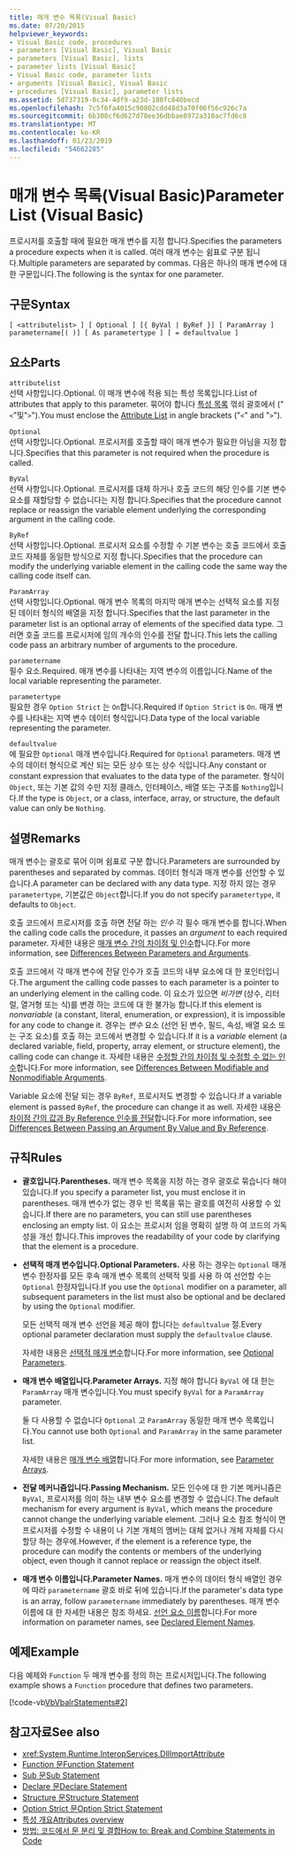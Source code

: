 ```yaml
---
title: 매개 변수 목록(Visual Basic)
ms.date: 07/20/2015
helpviewer_keywords:
- Visual Basic code, procedures
- parameters [Visual Basic], Visual Basic
- parameters [Visual Basic], lists
- parameter lists [Visual Basic]
- Visual Basic code, parameter lists
- arguments [Visual Basic], Visual Basic
- procedures [Visual Basic], parameter lists
ms.assetid: 5d737319-0c34-4df9-a23d-188fc840becd
ms.openlocfilehash: 7c5f6fa4015c90802cdd48d3a70f06f56c926c7a
ms.sourcegitcommit: 6b308cf6d627d78ee36dbbae8972a310ac7fd6c8
ms.translationtype: MT
ms.contentlocale: ko-KR
ms.lasthandoff: 01/23/2019
ms.locfileid: "54662285"
---
```

# <a name="parameter-list-visual-basic"></a><span data-ttu-id="0d3df-102">매개 변수 목록(Visual Basic)</span><span class="sxs-lookup"><span data-stu-id="0d3df-102">Parameter List (Visual Basic)</span></span>
<span data-ttu-id="0d3df-103">프로시저를 호출할 때에 필요한 매개 변수를 지정 합니다.</span><span class="sxs-lookup"><span data-stu-id="0d3df-103">Specifies the parameters a procedure expects when it is called.</span></span> <span data-ttu-id="0d3df-104">여러 매개 변수는 쉼표로 구분 됩니다.</span><span class="sxs-lookup"><span data-stu-id="0d3df-104">Multiple parameters are separated by commas.</span></span> <span data-ttu-id="0d3df-105">다음은 하나의 매개 변수에 대 한 구문입니다.</span><span class="sxs-lookup"><span data-stu-id="0d3df-105">The following is the syntax for one parameter.</span></span>  
  
## <a name="syntax"></a><span data-ttu-id="0d3df-106">구문</span><span class="sxs-lookup"><span data-stu-id="0d3df-106">Syntax</span></span>  
  
```  
[ <attributelist> ] [ Optional ] [{ ByVal | ByRef }] [ ParamArray ]   
parametername[( )] [ As parametertype ] [ = defaultvalue ]  
```  
  
## <a name="parts"></a><span data-ttu-id="0d3df-107">요소</span><span class="sxs-lookup"><span data-stu-id="0d3df-107">Parts</span></span>  
 `attributelist`  
 <span data-ttu-id="0d3df-108">선택 사항입니다.</span><span class="sxs-lookup"><span data-stu-id="0d3df-108">Optional.</span></span> <span data-ttu-id="0d3df-109">이 매개 변수에 적용 되는 특성 목록입니다.</span><span class="sxs-lookup"><span data-stu-id="0d3df-109">List of attributes that apply to this parameter.</span></span> <span data-ttu-id="0d3df-110">묶어야 합니다 [특성 목록](../../../visual-basic/language-reference/statements/attribute-list.md) 꺾쇠 괄호에서 ("`<`"및"`>`").</span><span class="sxs-lookup"><span data-stu-id="0d3df-110">You must enclose the [Attribute List](../../../visual-basic/language-reference/statements/attribute-list.md) in angle brackets ("`<`" and "`>`").</span></span>  
  
 `Optional`  
 <span data-ttu-id="0d3df-111">선택 사항입니다.</span><span class="sxs-lookup"><span data-stu-id="0d3df-111">Optional.</span></span> <span data-ttu-id="0d3df-112">프로시저를 호출할 때이 매개 변수가 필요한 아님을 지정 합니다.</span><span class="sxs-lookup"><span data-stu-id="0d3df-112">Specifies that this parameter is not required when the procedure is called.</span></span>  
  
 `ByVal`  
 <span data-ttu-id="0d3df-113">선택 사항입니다.</span><span class="sxs-lookup"><span data-stu-id="0d3df-113">Optional.</span></span> <span data-ttu-id="0d3df-114">프로시저를 대체 하거나 호출 코드의 해당 인수를 기본 변수 요소를 재할당할 수 없습니다는 지정 합니다.</span><span class="sxs-lookup"><span data-stu-id="0d3df-114">Specifies that the procedure cannot replace or reassign the variable element underlying the corresponding argument in the calling code.</span></span>  
  
 `ByRef`  
 <span data-ttu-id="0d3df-115">선택 사항입니다.</span><span class="sxs-lookup"><span data-stu-id="0d3df-115">Optional.</span></span> <span data-ttu-id="0d3df-116">프로시저 요소를 수정할 수 기본 변수는 호출 코드에서 호출 코드 자체를 동일한 방식으로 지정 합니다.</span><span class="sxs-lookup"><span data-stu-id="0d3df-116">Specifies that the procedure can modify the underlying variable element in the calling code the same way the calling code itself can.</span></span>  
  
 `ParamArray`  
 <span data-ttu-id="0d3df-117">선택 사항입니다.</span><span class="sxs-lookup"><span data-stu-id="0d3df-117">Optional.</span></span> <span data-ttu-id="0d3df-118">매개 변수 목록의 마지막 매개 변수는 선택적 요소를 지정 된 데이터 형식의 배열을 지정 합니다.</span><span class="sxs-lookup"><span data-stu-id="0d3df-118">Specifies that the last parameter in the parameter list is an optional array of elements of the specified data type.</span></span> <span data-ttu-id="0d3df-119">그러면 호출 코드를 프로시저에 임의 개수의 인수를 전달 합니다.</span><span class="sxs-lookup"><span data-stu-id="0d3df-119">This lets the calling code pass an arbitrary number of arguments to the procedure.</span></span>  
  
 `parametername`  
 <span data-ttu-id="0d3df-120">필수 요소.</span><span class="sxs-lookup"><span data-stu-id="0d3df-120">Required.</span></span> <span data-ttu-id="0d3df-121">매개 변수를 나타내는 지역 변수의 이름입니다.</span><span class="sxs-lookup"><span data-stu-id="0d3df-121">Name of the local variable representing the parameter.</span></span>  
  
 `parametertype`  
 <span data-ttu-id="0d3df-122">필요한 경우 `Option Strict` 는 `On`합니다.</span><span class="sxs-lookup"><span data-stu-id="0d3df-122">Required if `Option Strict` is `On`.</span></span> <span data-ttu-id="0d3df-123">매개 변수를 나타내는 지역 변수 데이터 형식입니다.</span><span class="sxs-lookup"><span data-stu-id="0d3df-123">Data type of the local variable representing the parameter.</span></span>  
  
 `defaultvalue`  
 <span data-ttu-id="0d3df-124">에 필요한 `Optional` 매개 변수입니다.</span><span class="sxs-lookup"><span data-stu-id="0d3df-124">Required for `Optional` parameters.</span></span> <span data-ttu-id="0d3df-125">매개 변수의 데이터 형식으로 계산 되는 모든 상수 또는 상수 식입니다.</span><span class="sxs-lookup"><span data-stu-id="0d3df-125">Any constant or constant expression that evaluates to the data type of the parameter.</span></span> <span data-ttu-id="0d3df-126">형식이 `Object`, 또는 기본 값의 수만 지정 클래스, 인터페이스, 배열 또는 구조를 `Nothing`입니다.</span><span class="sxs-lookup"><span data-stu-id="0d3df-126">If the type is `Object`, or a class, interface, array, or structure, the default value can only be `Nothing`.</span></span>  
  
## <a name="remarks"></a><span data-ttu-id="0d3df-127">설명</span><span class="sxs-lookup"><span data-stu-id="0d3df-127">Remarks</span></span>  
 <span data-ttu-id="0d3df-128">매개 변수는 괄호로 묶어 이며 쉼표로 구분 합니다.</span><span class="sxs-lookup"><span data-stu-id="0d3df-128">Parameters are surrounded by parentheses and separated by commas.</span></span> <span data-ttu-id="0d3df-129">데이터 형식과 매개 변수를 선언할 수 있습니다.</span><span class="sxs-lookup"><span data-stu-id="0d3df-129">A parameter can be declared with any data type.</span></span> <span data-ttu-id="0d3df-130">지정 하지 않는 경우 `parametertype`, 기본값은 `Object`합니다.</span><span class="sxs-lookup"><span data-stu-id="0d3df-130">If you do not specify `parametertype`, it defaults to `Object`.</span></span>  
  
 <span data-ttu-id="0d3df-131">호출 코드에서 프로시저를 호출 하면 전달 하는 *인수* 각 필수 매개 변수를 합니다.</span><span class="sxs-lookup"><span data-stu-id="0d3df-131">When the calling code calls the procedure, it passes an *argument* to each required parameter.</span></span> <span data-ttu-id="0d3df-132">자세한 내용은 [매개 변수 간의 차이점 및 인수](../../../visual-basic/programming-guide/language-features/procedures/differences-between-parameters-and-arguments.md)합니다.</span><span class="sxs-lookup"><span data-stu-id="0d3df-132">For more information, see [Differences Between Parameters and Arguments](../../../visual-basic/programming-guide/language-features/procedures/differences-between-parameters-and-arguments.md).</span></span>  
  
 <span data-ttu-id="0d3df-133">호출 코드에서 각 매개 변수에 전달 인수가 호출 코드의 내부 요소에 대 한 포인터입니다.</span><span class="sxs-lookup"><span data-stu-id="0d3df-133">The argument the calling code passes to each parameter is a pointer to an underlying element in the calling code.</span></span> <span data-ttu-id="0d3df-134">이 요소가 있으면 *비가변* (상수, 리터럴, 열거형 또는 식)를 변경 하는 코드에 대 한 불가능 합니다.</span><span class="sxs-lookup"><span data-stu-id="0d3df-134">If this element is *nonvariable* (a constant, literal, enumeration, or expression), it is impossible for any code to change it.</span></span> <span data-ttu-id="0d3df-135">경우는 *변수* 요소 (선언 된 변수, 필드, 속성, 배열 요소 또는 구조 요소)를 호출 하는 코드에서 변경할 수 있습니다.</span><span class="sxs-lookup"><span data-stu-id="0d3df-135">If it is a *variable* element (a declared variable, field, property, array element, or structure element), the calling code can change it.</span></span> <span data-ttu-id="0d3df-136">자세한 내용은 [수정할 간의 차이점 및 수정할 수 없는 인수](../../../visual-basic/programming-guide/language-features/procedures/differences-between-modifiable-and-nonmodifiable-arguments.md)합니다.</span><span class="sxs-lookup"><span data-stu-id="0d3df-136">For more information, see [Differences Between Modifiable and Nonmodifiable Arguments](../../../visual-basic/programming-guide/language-features/procedures/differences-between-modifiable-and-nonmodifiable-arguments.md).</span></span>  
  
 <span data-ttu-id="0d3df-137">Variable 요소에 전달 되는 경우 `ByRef`, 프로시저도 변경할 수 있습니다.</span><span class="sxs-lookup"><span data-stu-id="0d3df-137">If a variable element is passed `ByRef`, the procedure can change it as well.</span></span> <span data-ttu-id="0d3df-138">자세한 내용은 [차이점 간의 값과 By Reference 인수를 전달](../../../visual-basic/programming-guide/language-features/procedures/differences-between-passing-an-argument-by-value-and-by-reference.md)합니다.</span><span class="sxs-lookup"><span data-stu-id="0d3df-138">For more information, see [Differences Between Passing an Argument By Value and By Reference](../../../visual-basic/programming-guide/language-features/procedures/differences-between-passing-an-argument-by-value-and-by-reference.md).</span></span>  
  
## <a name="rules"></a><span data-ttu-id="0d3df-139">규칙</span><span class="sxs-lookup"><span data-stu-id="0d3df-139">Rules</span></span>  
  
-   <span data-ttu-id="0d3df-140">**괄호입니다.**</span><span class="sxs-lookup"><span data-stu-id="0d3df-140">**Parentheses.**</span></span> <span data-ttu-id="0d3df-141">매개 변수 목록을 지정 하는 경우 괄호로 묶습니다 해야 있습니다.</span><span class="sxs-lookup"><span data-stu-id="0d3df-141">If you specify a parameter list, you must enclose it in parentheses.</span></span> <span data-ttu-id="0d3df-142">매개 변수가 없는 경우 빈 목록을 묶는 괄호를 여전히 사용할 수 있습니다.</span><span class="sxs-lookup"><span data-stu-id="0d3df-142">If there are no parameters, you can still use parentheses enclosing an empty list.</span></span> <span data-ttu-id="0d3df-143">이 요소는 프로시저 임을 명확히 설명 하 여 코드의 가독성을 개선 합니다.</span><span class="sxs-lookup"><span data-stu-id="0d3df-143">This improves the readability of your code by clarifying that the element is a procedure.</span></span>  
  
-   <span data-ttu-id="0d3df-144">**선택적 매개 변수입니다.**</span><span class="sxs-lookup"><span data-stu-id="0d3df-144">**Optional Parameters.**</span></span> <span data-ttu-id="0d3df-145">사용 하는 경우는 `Optional` 매개 변수 한정자를 모든 후속 매개 변수 목록의 선택적 및를 사용 하 여 선언할 수는 `Optional` 한정자입니다.</span><span class="sxs-lookup"><span data-stu-id="0d3df-145">If you use the `Optional` modifier on a parameter, all subsequent parameters in the list must also be optional and be declared by using the `Optional` modifier.</span></span>  
  
     <span data-ttu-id="0d3df-146">모든 선택적 매개 변수 선언을 제공 해야 합니다는 `defaultvalue` 절.</span><span class="sxs-lookup"><span data-stu-id="0d3df-146">Every optional parameter declaration must supply the `defaultvalue` clause.</span></span>  
  
     <span data-ttu-id="0d3df-147">자세한 내용은 [선택적 매개 변수](../../../visual-basic/programming-guide/language-features/procedures/optional-parameters.md)합니다.</span><span class="sxs-lookup"><span data-stu-id="0d3df-147">For more information, see [Optional Parameters](../../../visual-basic/programming-guide/language-features/procedures/optional-parameters.md).</span></span>  
  
-   <span data-ttu-id="0d3df-148">**매개 변수 배열입니다.**</span><span class="sxs-lookup"><span data-stu-id="0d3df-148">**Parameter Arrays.**</span></span> <span data-ttu-id="0d3df-149">지정 해야 합니다 `ByVal` 에 대 한는 `ParamArray` 매개 변수입니다.</span><span class="sxs-lookup"><span data-stu-id="0d3df-149">You must specify `ByVal` for a `ParamArray` parameter.</span></span>  
  
     <span data-ttu-id="0d3df-150">둘 다 사용할 수 없습니다 `Optional` 고 `ParamArray` 동일한 매개 변수 목록입니다.</span><span class="sxs-lookup"><span data-stu-id="0d3df-150">You cannot use both `Optional` and `ParamArray` in the same parameter list.</span></span>  
  
     <span data-ttu-id="0d3df-151">자세한 내용은 [매개 변수 배열](../../../visual-basic/programming-guide/language-features/procedures/parameter-arrays.md)합니다.</span><span class="sxs-lookup"><span data-stu-id="0d3df-151">For more information, see [Parameter Arrays](../../../visual-basic/programming-guide/language-features/procedures/parameter-arrays.md).</span></span>  
  
-   <span data-ttu-id="0d3df-152">**전달 메커니즘입니다.**</span><span class="sxs-lookup"><span data-stu-id="0d3df-152">**Passing Mechanism.**</span></span> <span data-ttu-id="0d3df-153">모든 인수에 대 한 기본 메커니즘은 `ByVal`, 프로시저를 의미 하는 내부 변수 요소를 변경할 수 없습니다.</span><span class="sxs-lookup"><span data-stu-id="0d3df-153">The default mechanism for every argument is `ByVal`, which means the procedure cannot change the underlying variable element.</span></span> <span data-ttu-id="0d3df-154">그러나 요소 참조 형식이 면 프로시저를 수정할 수 내용이 나 기본 개체의 멤버는 대체 없거나 개체 자체를 다시 할당 하는 경우에.</span><span class="sxs-lookup"><span data-stu-id="0d3df-154">However, if the element is a reference type, the procedure can modify the contents or members of the underlying object, even though it cannot replace or reassign the object itself.</span></span>  
  
-   <span data-ttu-id="0d3df-155">**매개 변수 이름입니다.**</span><span class="sxs-lookup"><span data-stu-id="0d3df-155">**Parameter Names.**</span></span> <span data-ttu-id="0d3df-156">매개 변수의 데이터 형식 배열인 경우에 따라 `parametername` 괄호 바로 뒤에 있습니다.</span><span class="sxs-lookup"><span data-stu-id="0d3df-156">If the parameter's data type is an array, follow `parametername` immediately by parentheses.</span></span> <span data-ttu-id="0d3df-157">매개 변수 이름에 대 한 자세한 내용은 참조 하세요. [선언 요소 이름](../../../visual-basic/programming-guide/language-features/declared-elements/declared-element-names.md)합니다.</span><span class="sxs-lookup"><span data-stu-id="0d3df-157">For more information on parameter names, see [Declared Element Names](../../../visual-basic/programming-guide/language-features/declared-elements/declared-element-names.md).</span></span>  
  
## <a name="example"></a><span data-ttu-id="0d3df-158">예제</span><span class="sxs-lookup"><span data-stu-id="0d3df-158">Example</span></span>  
 <span data-ttu-id="0d3df-159">다음 예제와 `Function` 두 매개 변수를 정의 하는 프로시저입니다.</span><span class="sxs-lookup"><span data-stu-id="0d3df-159">The following example shows a `Function` procedure that defines two parameters.</span></span>  
  
 [!code-vb[VbVbalrStatements#2](../../../visual-basic/language-reference/error-messages/codesnippet/VisualBasic/parameter-list_1.vb)]  
  
## <a name="see-also"></a><span data-ttu-id="0d3df-160">참고자료</span><span class="sxs-lookup"><span data-stu-id="0d3df-160">See also</span></span>
- <xref:System.Runtime.InteropServices.DllImportAttribute>
- [<span data-ttu-id="0d3df-161">Function 문</span><span class="sxs-lookup"><span data-stu-id="0d3df-161">Function Statement</span></span>](../../../visual-basic/language-reference/statements/function-statement.md)
- [<span data-ttu-id="0d3df-162">Sub 문</span><span class="sxs-lookup"><span data-stu-id="0d3df-162">Sub Statement</span></span>](../../../visual-basic/language-reference/statements/sub-statement.md)
- [<span data-ttu-id="0d3df-163">Declare 문</span><span class="sxs-lookup"><span data-stu-id="0d3df-163">Declare Statement</span></span>](../../../visual-basic/language-reference/statements/declare-statement.md)
- [<span data-ttu-id="0d3df-164">Structure 문</span><span class="sxs-lookup"><span data-stu-id="0d3df-164">Structure Statement</span></span>](../../../visual-basic/language-reference/statements/structure-statement.md)
- [<span data-ttu-id="0d3df-165">Option Strict 문</span><span class="sxs-lookup"><span data-stu-id="0d3df-165">Option Strict Statement</span></span>](../../../visual-basic/language-reference/statements/option-strict-statement.md)
- [<span data-ttu-id="0d3df-166">특성 개요</span><span class="sxs-lookup"><span data-stu-id="0d3df-166">Attributes overview</span></span>](../../../visual-basic/programming-guide/concepts/attributes/index.md)
- [<span data-ttu-id="0d3df-167">방법: 코드에서 문 분리 및 결합</span><span class="sxs-lookup"><span data-stu-id="0d3df-167">How to: Break and Combine Statements in Code</span></span>](../../../visual-basic/programming-guide/program-structure/how-to-break-and-combine-statements-in-code.md)
